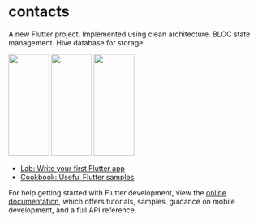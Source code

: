# contacts

A new Flutter project.
Implemented using clean architecture.
BLOC state management.
Hive database for storage.

<img src="https://github.com/Sanskar157/Contacts_app/assets/126381032/33695cd9-6b76-44f5-98ab-7fb43a65602c" height="200" width="80"/>
<img src="https://github.com/Sanskar157/Contacts_app/assets/126381032/80415894-88ad-44ba-af9d-98562e7ee9df" height="200" width="80"/>
<img src="https://github.com/Sanskar157/Contacts_app/assets/126381032/57de71b2-ea0d-4d40-94d9-cbf59beb3fae" height="200" width="80"/>

- [Lab: Write your first Flutter app](https://docs.flutter.dev/get-started/codelab)
- [Cookbook: Useful Flutter samples](https://docs.flutter.dev/cookbook)

For help getting started with Flutter development, view the
[online documentation](https://docs.flutter.dev/), which offers tutorials,
samples, guidance on mobile development, and a full API reference.

